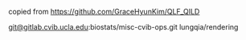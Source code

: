 copied from
https://github.com/GraceHyunKim/QLF_QILD

git@gitlab.cvib.ucla.edu:biostats/misc-cvib-ops.git 
lungqia/rendering